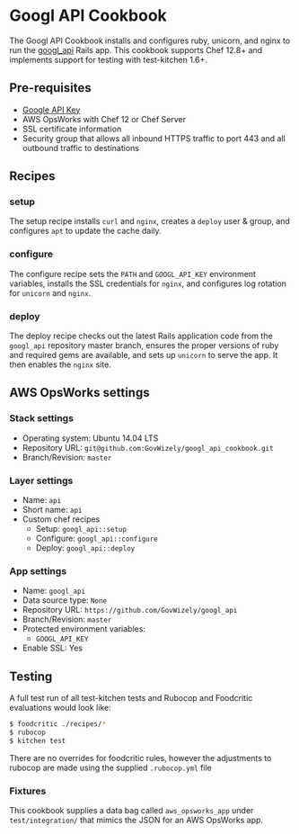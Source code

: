 # Googl API Cookbook

The Googl API Cookbook installs and configures ruby, unicorn, and nginx to run 
the [googl_api](https://github.com/GovWizely/googl_api) Rails app. This cookbook supports Chef 12.8+ and 
implements support for testing with test-kitchen 1.6+.

## Pre-requisites

- [Google API Key](https://developers.google.com/url-shortener/v1/getting_started#APIKey) 
- AWS OpsWorks with Chef 12 or Chef Server
- SSL certificate information
- Security group that allows all inbound HTTPS traffic to port 443 and all outbound traffic to destinations

## Recipes

### setup

The setup recipe installs `curl` and `nginx`, creates a `deploy` user & group, and configures `apt` to update the cache daily.

### configure

The configure recipe sets the `PATH` and `GOOGL_API_KEY` environment variables, installs the SSL credentials for `nginx`, 
and configures log rotation for `unicorn` and `nginx`. 

### deploy

The deploy recipe checks out the latest Rails application code from the `googl_api` repository master branch, 
ensures the proper versions of ruby and required gems are available, and sets up `unicorn` to serve the app. It then 
enables the `nginx` site.

## AWS OpsWorks settings

### Stack settings

- Operating system: Ubuntu 14.04 LTS
- Repository URL: `git@github.com:GovWizely/googl_api_cookbook.git`
- Branch/Revision: `master`

### Layer settings

- Name: `api`
- Short name: `api`
- Custom chef recipes
  * Setup: `googl_api::setup`
  * Configure: `googl_api::configure`
  * Deploy: `googl_api::deploy`

### App settings

- Name: `googl_api`
- Data source type: `None`
- Repository URL: `https://github.com/GovWizely/googl_api`
- Branch/Revision: `master`
- Protected environment variables:
  - `GOOGL_API_KEY`
- Enable SSL: Yes

## Testing

A full test run of all test-kitchen tests and Rubocop and Foodcritic evaluations would look like:

```bash
$ foodcritic ./recipes/*
$ rubocop
$ kitchen test
```

There are no overrides for foodcritic rules, however the adjustments to
rubocop are made using the supplied `.rubocop.yml` file

### Fixtures

This cookbook supplies a data bag called `aws_opsworks_app` under `test/integration/` that mimics the 
JSON for an AWS OpsWorks app.
